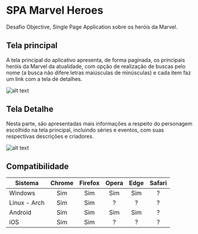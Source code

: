 # SPA Marvel Heroes

Desafio Objective, Single Page Application sobre os heróis da Marvel.

Tela principal
------
A tela principal do aplicativo apresenta, de forma paginada, os principais heróis da Marvel da atualidade, com opção de realização de buscas pelo nome (a busca não difere letras maiúsculas de minúsculas) e cada item faz um link com a tela de detalhes.

![alt text][principal]

Tela Detalhe
------
Nesta parte, são apresentadas mais informações a respeito do personagem escolhido na tela principal, incluindo séries e eventos, com suas respectivas descrições e criadores.

![alt text][detalhe]


Compatibilidade
------
|Sistema     |Chrome|Firefox|Opera|Edge |Safari|
|------------|:----:|:-----:|:---:|:---:|:----:|
|Windows     | Sim  |  Sim  | Sim | Sim |  ?   |
|Linux - Arch| Sim  |  Sim  |  ?  |  ?  |  ?   |
|Android     | Sim  |  Sim  | Sim | Sim |  ?   |
|iOS         | Sim  |  Sim  |  ?  |  ?  |  ?   |

[principal]: https://github.com/paulojunior95/paulojunior95.github.io/blob/master/spec/Pagina%20principal.png "Tela principal"
[detalhe]: https://github.com/paulojunior95/paulojunior95.github.io/blob/master/spec/Pagina%20detalhe.png "Tela detalhe (exemplo)"
